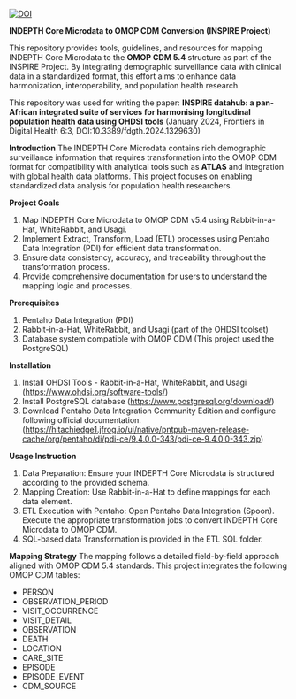 [![DOI](https://zenodo.org/badge/704824915.svg)](https://doi.org/10.5281/zenodo.15013711)


**INDEPTH Core Microdata to OMOP CDM Conversion (INSPIRE Project)**

This repository provides tools, guidelines, and resources for mapping INDEPTH Core Microdata to the **OMOP CDM 5.4** structure as part of the INSPIRE Project. By integrating demographic surveillance data with clinical data in a standardized format, this effort aims to enhance data harmonization, interoperability, and population health research.

This repository was used for writing the paper:
**INSPIRE datahub: a pan-African integrated suite of services for harmonising longitudinal population health data using OHDSI tools**
(January 2024, Frontiers in Digital Health 6:3, DOI:10.3389/fdgth.2024.1329630)

**Introduction**
The INDEPTH Core Microdata contains rich demographic surveillance information that requires transformation into the OMOP CDM format for compatibility with analytical tools such as **ATLAS** and integration with global health data platforms. This project focuses on enabling standardized data analysis for population health researchers.

**Project Goals**

1) Map INDEPTH Core Microdata to OMOP CDM v5.4 using Rabbit-in-a-Hat, WhiteRabbit, and Usagi.
2) Implement Extract, Transform, Load (ETL) processes using Pentaho Data Integration (PDI) for efficient data transformation.
3) Ensure data consistency, accuracy, and traceability throughout the transformation process.
4) Provide comprehensive documentation for users to understand the mapping logic and processes.

**Prerequisites**

1) Pentaho Data Integration (PDI)
2) Rabbit-in-a-Hat, WhiteRabbit, and Usagi (part of the OHDSI toolset)
3) Database system compatible with OMOP CDM (This project used the PostgreSQL)

**Installation**

1) Install OHDSI Tools - Rabbit-in-a-Hat, WhiteRabbit, and Usagi (https://www.ohdsi.org/software-tools/)
2) Install PostgreSQL database (https://www.postgresql.org/download/)
3) Download Pentaho Data Integration Community Edition and configure following official documentation. (https://hitachiedge1.jfrog.io/ui/native/pntpub-maven-release-cache/org/pentaho/di/pdi-ce/9.4.0.0-343/pdi-ce-9.4.0.0-343.zip)

**Usage Instruction**

1) Data Preparation: Ensure your INDEPTH Core Microdata is structured according to the provided schema.
2) Mapping Creation: Use Rabbit-in-a-Hat to define mappings for each data element.
3) ETL Execution with Pentaho:
  Open Pentaho Data Integration (Spoon).
  Execute the appropriate transformation jobs to convert INDEPTH Core Microdata to OMOP CDM.
4) SQL-based data Transformation is provided in the ETL SQL folder.

**Mapping Strategy**
The mapping follows a detailed field-by-field approach aligned with OMOP CDM 5.4 standards. This project integrates the following OMOP CDM tables:

- PERSON
- OBSERVATION_PERIOD
- VISIT_OCCURRENCE
- VISIT_DETAIL
- OBSERVATION
- DEATH
- LOCATION
- CARE_SITE
- EPISODE
- EPISODE_EVENT
- CDM_SOURCE


